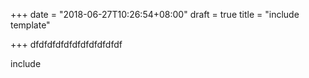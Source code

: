 +++
date = "2018-06-27T10:26:54+08:00"
draft = true
title = "include template"

+++
dfdfdfdfdfdfdfdfdfdfdf

include 